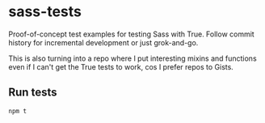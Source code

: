 # sass-tests

Proof-of-concept test examples for testing Sass with True. Follow commit history for incremental development or just grok-and-go.

This is also turning into a repo where I put interesting mixins and functions even if I can't get the True tests to work, cos I prefer repos to Gists.

## Run tests

`npm t`
